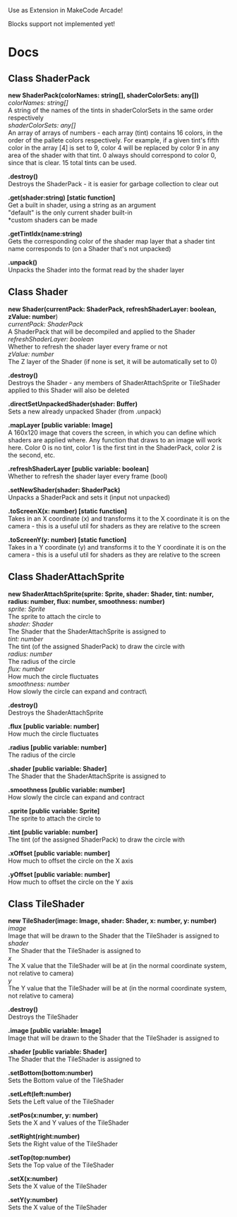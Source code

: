 Use as Extension in MakeCode Arcade!

Blocks support not implemented yet!

# Docs

## Class ShaderPack

**new ShaderPack(colorNames: string[], shaderColorSets: any[])**\
_colorNames: string[]_\
A string of the names of the tints in shaderColorSets in the same order respectively\
_shaderColorSets: any[]_\
An array of arrays of numbers - each array (tint) contains 16 colors, in the order of the pallete colors respectively. For example, if a given tint's fifth color in the array [4] is set to 9, color 4 will be replaced by color 9 in any area of the shader with that tint. 0 always should correspond to color 0, since that is clear. 15 total tints can be used.

**.destroy()**\
Destroys the ShaderPack - it is easier for garbage collection to clear out

**.get(shader:string) [static function]**\
Get a built in shader, using a string as an argument\
"default" is the only current shader built-in\
*custom shaders can be made

**.getTintIdx(name:string)**\
Gets the corresponding color of the shader map layer that a shader tint name corresponds to (on a Shader that's not unpacked)

**.unpack()**\
Unpacks the Shader into the format read by the shader layer

## Class Shader

**new Shader(currentPack: ShaderPack, refreshShaderLayer: boolean, zValue: number**)\
_currentPack: ShaderPack_\
A ShaderPack that will be decompiled and applied to the Shader\
_refreshShaderLayer: boolean_\
Whether to refresh the shader layer every frame or not\
_zValue: number_\
The Z layer of the Shader (if none is set, it will be automatically set to 0)

**.destroy()**\
Destroys the Shader - any members of ShaderAttachSprite or TileShader applied to this Shader will also be deleted

**.directSetUnpackedShader(shader: Buffer)**\
Sets a new already unpacked Shader (from .unpack)

**.mapLayer [public variable: Image]**\
A 160x120 image that covers the screen, in which you can define which shaders are applied where. Any function that draws to an image will work here. Color 0 is no tint, color 1 is the first tint in the ShaderPack, color 2 is the second, etc.

**.refreshShaderLayer [public variable: boolean]**\
Whether to refresh the shader layer every frame (bool)

**.setNewShader(shader: ShaderPack)**\
Unpacks a ShaderPack and sets it (input not unpacked)

**.toScreenX(x: number) [static function]**\
Takes in an X coordinate (x) and transforms it to the X coordinate it is on the camera - this is a useful util for shaders as they are relative to the screen

**.toScreenY(y: number) [static function]**\
Takes in a Y coordinate (y) and transforms it to the Y coordinate it is on the camera - this is a useful util for shaders as they are relative to the screen

## Class ShaderAttachSprite

**new ShaderAttachSprite(sprite: Sprite, shader: Shader, tint: number, radius: number, flux: number, smoothness: number)**\
_sprite: Sprite_\
The sprite to attach the circle to\
_shader: Shader_\
The Shader that the ShaderAttachSprite is assigned to\
_tint: number_\
The tint (of the assigned ShaderPack) to draw the circle with\
_radius: number_\
The radius of the circle\
_flux: number_\
How much the circle fluctuates\
_smoothness: number_\
How slowly the circle can expand and contract\

**.destroy()**\
Destroys the ShaderAttachSprite

**.flux [public variable: number]**\
How much the circle fluctuates

**.radius [public variable: number]**\
The radius of the circle

**.shader [public variable: Shader]**\
The Shader that the ShaderAttachSprite is assigned to

**.smoothness [public variable: number]**\
How slowly the circle can expand and contract

**.sprite [public variable: Sprite]**\
The sprite to attach the circle to

**.tint [public variable: number]**\
The tint (of the assigned ShaderPack) to draw the circle with

**.xOffset [public variable: number]**\
How much to offset the circle on the X axis

**.yOffset [public variable: number]**\
How much to offset the circle on the Y axis

## Class TileShader

**new TileShader(image: Image, shader: Shader, x: number, y: number)**\
_image_\
Image that will be drawn to the Shader that the TileShader is assigned to\
_shader_\
The Shader that the TileShader is assigned to\
_x_\
The X value that the TileShader will be at (in the normal coordinate system, not relative to camera)\
_y_\
The Y value that the TileShader will be at (in the normal coordinate system, not relative to camera)

**.destroy()**\
Destroys the TileShader

**.image [public variable: Image]**\
Image that will be drawn to the Shader that the TileShader is assigned to

**.shader [public variable: Shader]**\
The Shader that the TileShader is assigned to

**.setBottom(bottom:number)**\
Sets the Bottom value of the TileShader

**.setLeft(left:number)**\
Sets the Left value of the TileShader

**.setPos(x:number, y: number)**\
Sets the X and Y values of the TileShader

**.setRight(right:number)**\
Sets the Right value of the TileShader

**.setTop(top:number)**\
Sets the Top value of the TileShader

**.setX(x:number)**\
Sets the X value of the TileShader

**.setY(y:number)**\
Sets the X value of the TileShader
